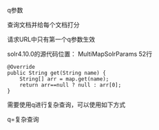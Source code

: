 q参数

查询文档并给每个文档打分

请求URL中只有第一个q参数生效

solr4.10.0的源代码位置：
MultiMapSolrParams 52行

```
@Override
public String get(String name) {
	String[] arr = map.get(name);
	return arr==null ? null : arr[0];
}
```

需要使用q进行复杂查询，可以使用如下方式

q=复杂查询
